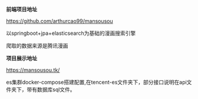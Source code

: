 **前端项目地址**

https://github.com/arthurcao99/mansousou

以springboot+jpa+elasticsearch为基础的漫画搜索引擎

爬取的数据来源是腾讯漫画

**项目展示地址**

https://mansousou.tk/

es集群docker-compose搭建配置,在tencent-es文件夹下，部分接口说明在api文件夹下，带有数据库sql文件。